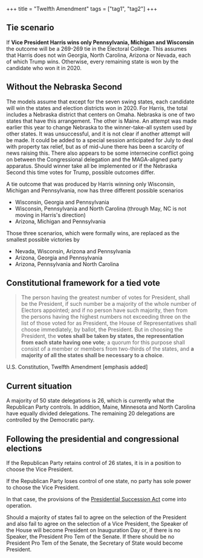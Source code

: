 +++
title = "Twelfth Amendment"
tags = ["tag1", "tag2"]
+++

## Tie scenario

If **Vice President Harris wins only Pennsylvania, Michigan and Wisconsin** the outcome will be a 269-269 tie in the Electoral College. This assumes that Harris does not win Georgia, North Carolina, Arizona or Nevada, each of which Trump wins. Otherwise, every remaining state is won by the candidate who won it in 2020. 

## Without the Nebraska Second

The models assume that except for the seven swing states, each candidate will win the states and election districts won in 2020. For Harris, the total includes a Nebraska
district that centers on Omaha. Nebraska is one of two states that have this arrangement. The other is Maine. An attempt was made earlier this year to change Nebraska to the winner-take-all system used by other states. It was unsuccessful, and it is not clear if another attempt will be made. It could be added to a special session anticipated for July to deal with property tax relief, but as of mid-June there has been a scarcity of news raising this. There also appears to be some internecine conflict going on between the Congressional delegation and the MAGA-aligned party apparatus.  Should winner take all be implemented or if the Nebraska Second this time votes for Trump, possible outcomes differ.

A tie outcome that was produced by Harris winning only Wisconsin, Michigan and Pennsylvania, now has three different possible scenarios

* Wisconsin, Georgia and Pennsylvania
* Wisconsin, Pennsylvania and North Carolina (through May, NC is not moving in Harris's direction)
* Arizona, Michigan and Pennsylvania

Those three scenarios, which were formally wins, are replaced as the smallest possible victories by

* Nevada, Wisconsin, Arizona and Pennsylvania
* Arizona, Georgia and Pennsylvania
* Arizona, Pennsylvania and North Carolina

## Constitutional framework for a tied vote

> The person having the greatest number of votes for President, shall be the President, if such number be a majority of the whole number of Electors appointed; and if no person have such majority, then from the persons having the highest numbers not exceeding three on the list of those voted for as President, the House of Representatives shall choose immediately, by ballot, the President. But in choosing the President, the **votes shall be taken by states, the representation from each state having one vote**; a quorum for this purpose shall consist of a member or members from two-thirds of the states, and **a majority of all the states shall be necessary to a choice**.

U.S. Constitution, Twelfth Amendment [emphasis added]

## Current situation

A majority of 50 state delegations is 26, which is currently what the Republican Party controls. In addition, Maine, Minnesota and North Carolina have equally divided delegations. The remaining 20 delegations are controlled by the Democratic party.

## Following the presidential and congressional elections

If the Republican Party retains control of 26 states, it is in a position to choose the Vice President.

If the Republican Party loses control of one state, no party has sole power to choose the Vice President.

In that case, the provisions of the [Presidential Succession Act](https://www.law.cornell.edu/uscode/text/3/19) come into operation.

Should a majority of states fail to agree on the selection of the President and also fail to agree on the selection of a Vice President, the Speaker of the House will become President on Inauguration Day or, if there is no Speaker, the President Pro Tem of the Senate. If there should be no President Pro Tem of the Senate, the Secretary of State would become President.
